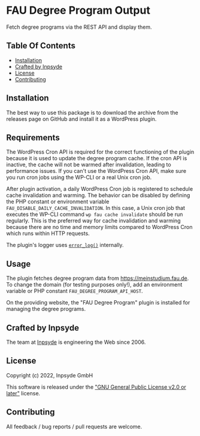 # FAU Degree Program Output

Fetch degree programs via the REST API and display them.

## Table Of Contents

* [Installation](#installation)
* [Crafted by Inpsyde](#crafted-by-inpsyde)
* [License](#license)
* [Contributing](#contributing)

## Installation

The best way to use this package is to download the archive from the releases page on GitHub and
install it as a WordPress plugin.

## Requirements

The WordPress Cron API is required for the correct functioning of the plugin because it is used to
update the degree program cache. If the cron API is inactive, the cache will not be warmed after
invalidation, leading to performance issues.
If you can't use the WordPress Cron API, make sure you run cron jobs using the WP-CLI or a real Unix
cron job.

After plugin activation, a daily WordPress Cron job is registered to schedule cache invalidation and warming.
The behavior can be disabled by defining the PHP constant or environment variable `FAU_DISABLE_DAILY_CACHE_INVALIDATION`.
In this case, a Unix cron job that executes the WP-CLI command `wp fau cache invalidate` should be run regularly.
This is the preferred way for cache invalidation and warming
because there are no time and memory limits compared to WordPress Cron which runs within HTTP requests.

The plugin's logger uses [`error_log()`](https://www.php.net/manual/en/function.error-log.php) internally.

## Usage

The plugin fetches degree program data from https://meinstudium.fau.de. To change the domain
(for testing purposes only!), add an environment variable or PHP constant `FAU_DEGREE_PROGRAM_API_HOST`.

On the providing website, the "FAU Degree Program" plugin is installed for managing the degree programs.

## Crafted by Inpsyde

The team at [Inpsyde](https://inpsyde.com/) is engineering the Web since 2006.

## License

Copyright (c) 2022, Inpsyde GmbH

This software is released under the ["GNU General Public License v2.0 or later"](LICENSE) license.

## Contributing

All feedback / bug reports / pull requests are welcome.
